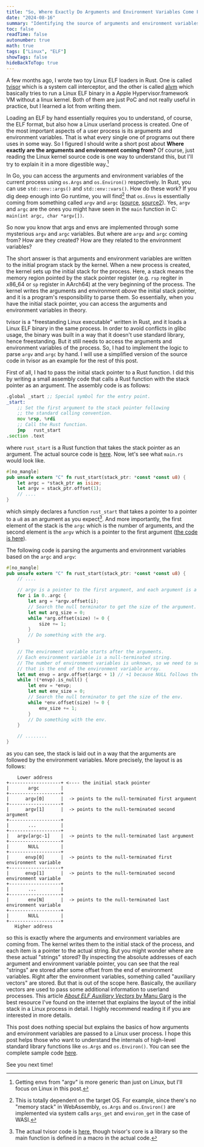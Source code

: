 ```yaml
---
title: "So, Where Exactly Do Arguments and Environment Variables Come From?"
date: "2024-08-16"
summary: "Identifying the source of arguments and environment variables in a Linux process."
toc: false
readTime: false
autonumber: true
math: true
tags: ["Linux", "ELF"]
showTags: false
hideBackToTop: true
---
```


A few months ago, I wrote two toy Linux ELF loaders in Rust. One is called [tvisor](https://github.com/mathetake/tvisor)
which is a system call interceptor, and the other is called [alvm](https://github.com/mathetake/alvm) which basically
tries to run a Linux ELF binary in a Apple Hypervisor.framework VM without a linux kernel. Both of them are just
PoC and not really useful in practice, but I learned a lot from writing them.

Loading an ELF by hand essentially requires you to understand, of course, the ELF format, but also how a Linux userland
process is created. One of the most important aspects of a user process is its arguments and environment variables. That is 
what every single one of programs out there uses in some way. So I figured I should write a short post about **Where
exactly are the arguments and environment coming from?** Of course, just reading the Linux kernel source code is one
way to understand this, but I'll try to explain it in a more digestible way.[^1]

In Go, you can access the arguments and environment variables of the current process using `os.Args` and `os.Environ()` respectively.
In Rust, you can use `std::env::args()` and `std::env::vars()`. How do these work? If you dig deep enough into Go runtime,
you will find[^2] that `os.Envs` is essentially coming from something called `argv` and `argc` ([source](https://github.com/golang/go/blob/0320616db9e21fd8811a2189a56f234b9737f95f/src/runtime/runtime1.go#L82-L95), [source2](https://github.com/golang/go/blob/0320616db9e21fd8811a2189a56f234b9737f95f/src/runtime/runtime1.go#L54-L57)).
Yes, `argv` and `argc` are the ones you might have seen in the `main` function in C: `main(int argc, char *argv[])`.

So now you know that args and envs are implemented through some mysterious `argv` and `argc` variables. But where are `argv` and `argc` coming from? How are they
created? How are they related to the environment variables?

The short answer is that arguments and environment variables are written to the initial program stack by the kernel. 
When a new process is created, the kernel sets up the initial stack for the process. Here, a stack means the 
memory region pointed by the stack pointer register (e.g. `rsp` regiter in x86_64 or `sp` register in AArch64) at the very beginning of the process. 
The kernel writes the arguments and environment _above_ the initial stack pointer, and it is a program's responsibility to parse them.
So essentially, when you have the initial stack pointer, you can access the arguments and environment variables in theory.

tvisor is a "freestanding Linux executable" written in Rust, and it loads a Linux ELF binary in the same process. In order to avoid conflicts
in glibc usage, the binary was built in a way that it doesn't use standard library, hence freestanding. But it still needs to
access the arguments and environment variables of the process. So, I had to implement the logic to parse `argv` and `argc` by hand.
I will use a simplified version of the source code in tvisor as an example for the rest of this post.

First of all, I had to pass the initial stack pointer to a Rust function. I did this by writing a small assembly code that
calls a Rust function with the stack pointer as an argument. The assembly code is as follows:

```asm
.global _start ;; Special symbol for the entry point.
_start:
    ;; Set the first argument to the stack pointer following
    ;; the standard calling convention.
	mov %rsp, %rdi
	;; Call the Rust function.
	jmp   rust_start
.section .text
```

where `rust_start` is a Rust function that takes the stack pointer as an argument. The actual source code is [here](https://github.com/mathetake/tvisor/blob/3c1bcb2a6fae7053a65909de10e0b09a190eee28/tvisor/asm/entry_x86_64.S).
Now, let's see what `main.rs` would look like.

```rust
#[no_mangle]
pub unsafe extern "C" fn rust_start(stack_ptr: *const *const u8) {
    let argc = *stack_ptr as isize;
    let argv = stack_ptr.offset(1);
    // ....
}
```

which simply declares a function `rust_start` that takes a pointer to a pointer to a `u8` as an argument as you expect[^3].
And more importantly, the first element of the stack is the `argc` which is the number of arguments, 
and the second element is the `argv` which is a pointer to the first argument ([the code is here](https://github.com/mathetake/tvisor/blob/3c1bcb2a6fae7053a65909de10e0b09a190eee28/tvisor/src/lib.rs#L84-L85)).

The following code is parsing the arguments and environment variables based on the `argc` and `argv`:

```rust
#[no_mangle]
pub unsafe extern "C" fn rust_start(stack_ptr: *const *const u8) {
    // ....

    // argv is a pointer to the first argument, and each argument is a null-terminated string.
    for i in 0..argc {
        let arg = *argv.offset(i);
        // Search the null terminator to get the size of the argument.
        let mut arg_size = 0;
        while *arg.offset(size) != 0 {
            size += 1;
        }
        // Do something with the arg.
    }

    // The enviroment variable starts after the arguments.
    // Each environment variable is a null-terminated string.
    // The number of environment variables is unknown, so we need to search for the null pointer
    // that is the end of the environment variable array.
    let mut envp = argv.offset(argc + 1) // +1 because NULL follows the arguments.
    while !(*envp).is_null() {
        let env = *envp;
        let mut env_size = 0;
        // Search the null terminator to get the size of the env.
        while *env.offset(size) != 0 {
            env_size += 1;
        }
        // Do something with the env.
    }

    // ........
}
```

as you can see, the stack is laid out in a way that the arguments are followed by the environment variables.
More precisely, the layout is as follows:

```
    Lower address
+-------------------+ <---- the initial stack pointer
|       argc        |
+-------------------+
|      argv[0]      |  -> points to the null-terminated first argument
+-------------------+
|      argv[1]      |  -> points to the null-terminated second argument
+-------------------+
|       ...         |
+-------------------+
|   argv[argc-1]    |  -> points to the null-terminated last argument
+-------------------+
|       NULL        |
+-------------------+
|      envp[0]      |  -> points to the null-terminated first environment variable
+-------------------+
|      envp[1]      |  -> points to the null-terminated second environment variable
+-------------------+
|       ...         |
+-------------------+
|       env[N]      |  -> points to the null-terminated last environment variable
+-------------------+
|       NULL        |
+-------------------+
   Higher address
```

so this is exactly where the arguments and environment variables are coming from. 
The kernel writes them to the initial stack of the process, and each item is a pointer to the actual string.
But you might wonder where are these actual "strings" stored? By inspecting the absolute addresses of each argument and environment variable pointer,
you can see that the real "strings" are stored after some offset from the end of environment variables.
Right after the environment variables, something called "auxiliary vectors" are stored. But that is 
out of the scope here. Basically, the auxiliary vectors are used to pass some additional information to userland processes. This article [_About ELF Auxiliary Vectors_ by Manu Garg](https://articles.manugarg.com/aboutelfauxiliaryvectors)
is the best resource I've found on the internet that explains the layout of the initial stack in a Linux process in detail.
I highly recommend reading it if you are interested in more details.

This post does nothing special but explains the basics of how arguments and environment variables are passed to a Linux user process.
I hope this post helps those who want to understand the internals of high-level standard library functions like `os.Args` and `os.Environ()`. You can see the complete sample code [here](https://github.com/mathetake/mathetake.github.io/tree/main/codes/env-args).

See you next time!

[^1]: Getting envs from "argv" is more generic than just on Linux, but I'll focus on Linux in this post.

[^2]: This is totally dependent on the target OS. For example, since there's no "memory stack" in WebAssembly, `os.Args` and `os.Environ()` are implemented via system calls `args_get` and `environ_get` in the case of WASI.

[^3]: The actual tvisor code is [here](https://github.com/mathetake/tvisor/blob/3c1bcb2a6fae7053a65909de10e0b09a190eee28/tvisor/src/lib.rs#L48-L50), though tvisor's core is a library
so the main function is defined in a macro in the actual code.